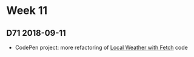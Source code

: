 # Week 11

## D71 2018-09-11
- CodePen project: more refactoring of [Local Weather with Fetch](https://codepen.io/digilou/pen/BOByON) code
